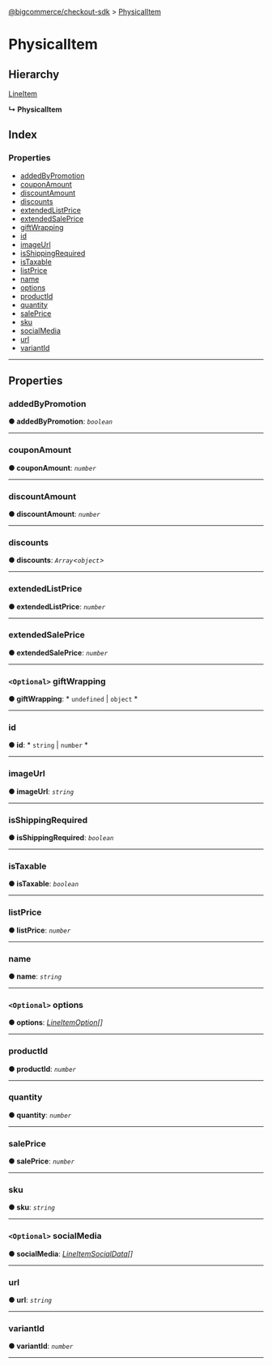 [@bigcommerce/checkout-sdk](../README.md) > [PhysicalItem](../interfaces/physicalitem.md)

# PhysicalItem

## Hierarchy

 [LineItem](lineitem.md)

**↳ PhysicalItem**

## Index

### Properties

* [addedByPromotion](physicalitem.md#addedbypromotion)
* [couponAmount](physicalitem.md#couponamount)
* [discountAmount](physicalitem.md#discountamount)
* [discounts](physicalitem.md#discounts)
* [extendedListPrice](physicalitem.md#extendedlistprice)
* [extendedSalePrice](physicalitem.md#extendedsaleprice)
* [giftWrapping](physicalitem.md#giftwrapping)
* [id](physicalitem.md#id)
* [imageUrl](physicalitem.md#imageurl)
* [isShippingRequired](physicalitem.md#isshippingrequired)
* [isTaxable](physicalitem.md#istaxable)
* [listPrice](physicalitem.md#listprice)
* [name](physicalitem.md#name)
* [options](physicalitem.md#options)
* [productId](physicalitem.md#productid)
* [quantity](physicalitem.md#quantity)
* [salePrice](physicalitem.md#saleprice)
* [sku](physicalitem.md#sku)
* [socialMedia](physicalitem.md#socialmedia)
* [url](physicalitem.md#url)
* [variantId](physicalitem.md#variantid)

---

## Properties

<a id="addedbypromotion"></a>

###  addedByPromotion

**● addedByPromotion**: *`boolean`*

___
<a id="couponamount"></a>

###  couponAmount

**● couponAmount**: *`number`*

___
<a id="discountamount"></a>

###  discountAmount

**● discountAmount**: *`number`*

___
<a id="discounts"></a>

###  discounts

**● discounts**: *`Array`<`object`>*

___
<a id="extendedlistprice"></a>

###  extendedListPrice

**● extendedListPrice**: *`number`*

___
<a id="extendedsaleprice"></a>

###  extendedSalePrice

**● extendedSalePrice**: *`number`*

___
<a id="giftwrapping"></a>

### `<Optional>` giftWrapping

**● giftWrapping**: * `undefined` &#124; `object`
*

___
<a id="id"></a>

###  id

**● id**: * `string` &#124; `number`
*

___
<a id="imageurl"></a>

###  imageUrl

**● imageUrl**: *`string`*

___
<a id="isshippingrequired"></a>

###  isShippingRequired

**● isShippingRequired**: *`boolean`*

___
<a id="istaxable"></a>

###  isTaxable

**● isTaxable**: *`boolean`*

___
<a id="listprice"></a>

###  listPrice

**● listPrice**: *`number`*

___
<a id="name"></a>

###  name

**● name**: *`string`*

___
<a id="options"></a>

### `<Optional>` options

**● options**: *[LineItemOption](lineitemoption.md)[]*

___
<a id="productid"></a>

###  productId

**● productId**: *`number`*

___
<a id="quantity"></a>

###  quantity

**● quantity**: *`number`*

___
<a id="saleprice"></a>

###  salePrice

**● salePrice**: *`number`*

___
<a id="sku"></a>

###  sku

**● sku**: *`string`*

___
<a id="socialmedia"></a>

### `<Optional>` socialMedia

**● socialMedia**: *[LineItemSocialData](lineitemsocialdata.md)[]*

___
<a id="url"></a>

###  url

**● url**: *`string`*

___
<a id="variantid"></a>

###  variantId

**● variantId**: *`number`*

___

